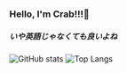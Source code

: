 ### Hello, I'm Crab!!!🦀
##### いや英語じゃなくても良いよね

![GitHub stats](https://github-readme-stats.vercel.app/api?username=Crab55e&show_icons=true&count_private=true&theme=omni&hide_border=true)
![Top Langs](https://github-readme-stats.vercel.app/api/top-langs/?username=Crab55e&theme=omni&hide_border=true)
